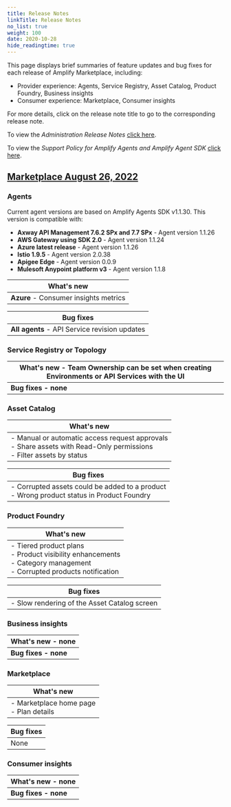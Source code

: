 ```yaml
---
title: Release Notes
linkTitle: Release Notes
no_list: true
weight: 100
date: 2020-10-28
hide_readingtime: true
---
```


This page displays brief summaries of feature updates and bug fixes for each release of Amplify Marketplace, including:

* Provider experience: Agents, Service Registry, Asset Catalog, Product Foundry, Business insights
* Consumer experience: Marketplace, Consumer insights

For more details, click on the release note title to go to the corresponding release note.

To view the *Administration Release Notes* [click here](https://docs.axway.com/bundle/platform-management/page/docs/release_notes/index.html).

To view the *Support Policy for Amplify Agents and Amplify Agent SDK* [click here](/docs/amplify_relnotes/agent_agentsdk_support_policy/).

## [Marketplace August 26, 2022](/docs/amplify_relnotes/20220826_marketplace/)

### Agents

Current agent versions are based on Amplify Agents SDK v1.1.30. This version is compatible with:

* **Axway API Management 7.6.2 SPx and 7.7 SPx** - Agent version 1.1.26
* **AWS Gateway using SDK 2.0** - Agent version 1.1.24
* **Azure latest release** - Agent version 1.1.26
* **Istio 1.9.5** - Agent version 2.0.38
* **Apigee Edge** - Agent version 0.0.9
* **Mulesoft Anypoint platform v3** - Agent version 1.1.8

| What's new     |
|----------------|
| **Azure** - Consumer insights metrics |

| Bug fixes      |
|----------------|
| **All agents** - API Service revision updates|

### Service Registry or Topology

| What's new - Team Ownership can be set when creating Environments or API Services with the UI |
|----------------|
| **Bug fixes - none**|

### Asset Catalog

| What's new     |
|----------------|
| - Manual or automatic access request approvals <br />- Share assets with Read-Only permissions <br />- Filter assets by status |

| Bug fixes      |
|----------------|
| - Corrupted assets could be added to a product <br />- Wrong product status in Product Foundry |

### Product Foundry

| What's new     |
|----------------|
| - Tiered product plans <br />- Product visibility enhancements <br />- Category management <br />- Corrupted products notification |

| Bug fixes      |
|----------------|
| - Slow rendering of the Asset Catalog screen |

### Business insights

| What's new - none      |
|----------------|
| **Bug fixes - none**|

### Marketplace

| What's new     |
|----------------|
| - Marketplace home page <br />- Plan details |

| Bug fixes      |
|----------------|
| None |

### Consumer insights

| What's new - none      |
|----------------|
| **Bug fixes - none**|
